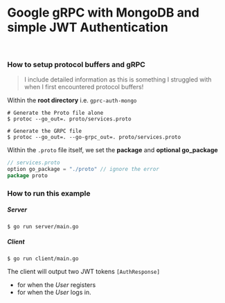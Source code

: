 # Google gRPC with MongoDB and simple JWT Authentication

<br/>

### How to setup protocol buffers and gRPC

> I include detailed information as this is something I struggled with when I first encountered protocol buffers!

Within the **root directory** i.e. `gprc-auth-mongo`

```shell
# Generate the Proto file alone
$ protoc --go_out=. proto/services.proto

# Generate the GRPC file
$ protoc --go_out=. --go-grpc_out=. proto/services.proto
```

Within the `.proto` file itself, we set the **package** and **optional go_package**

```go
// services.proto
option go_package = "./proto" // ignore the error
package proto
```

### How to run this example

##### Server

```shell
$ go run server/main.go
```

##### Client

```shell
$ go run client/main.go
```

The client will output two JWT tokens `[AuthResponse]`
- for when the _User_ registers
- for when the _User_ logs in.